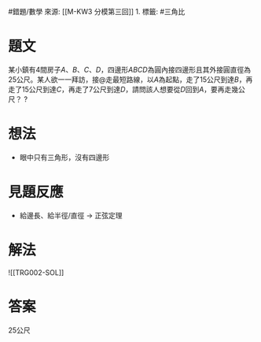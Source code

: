 #錯題/數學  來源: [[M-KW3 分模第三回]] 1. 
標籤: #三角比
# 題文
某小鎮有4間房子$A$、$B$、$C$、$D$，四邊形$ABCD$為圓內接四邊形且其外接圓直徑為25公尺。某人欲一一拜訪，接@走最短路線，以$A$為起點，走了15公尺到達$B$，再走了15公尺到達$C$，再走了7公尺到達$D$，請問該人想要從$D$回到$A$，要再走幾公尺？
?
# 想法
- 眼中只有三角形，沒有四邊形
# 見題反應
- 給邊長、給半徑/直徑 -> 正弦定理
# 解法
![[TRG002-SOL]]
# 答案
25公尺
